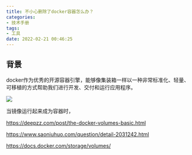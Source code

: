 ```yaml
---
title: 不小心删除了docker容器怎么办？
categories:
- 技术手册
tags:
- 工具
date: 2022-02-21 00:46:25
---
```


## 背景
docker作为优秀的开源容器引擎，能够像集装箱一样以一种非常标准化、轻量、可移植的方式帮助我们进行开发、交付和运行应用程序。

![](https://nginx.mostintelligentape.com/blogimg/202112/CDN/F27BA3AA-E566-444D-A394-949D6BFA5BF8.png)

当镜像运行起来成为容器时，


https://deepzz.com/post/the-docker-volumes-basic.html

https://www.saoniuhuo.com/question/detail-2031242.html

https://docs.docker.com/storage/volumes/